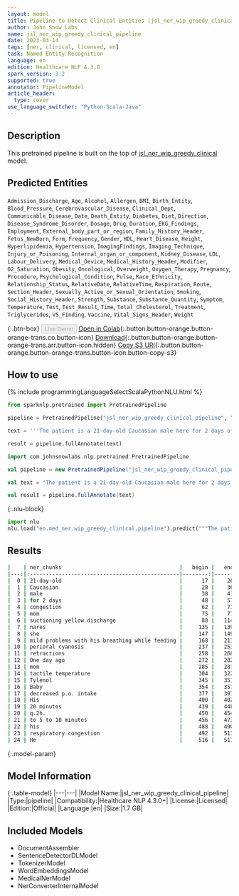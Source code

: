 ```yaml
---
layout: model
title: Pipeline to Detect Clinical Entities (jsl_ner_wip_greedy_clinical)
author: John Snow Labs
name: jsl_ner_wip_greedy_clinical_pipeline
date: 2023-03-14
tags: [ner, clinical, licensed, en]
task: Named Entity Recognition
language: en
edition: Healthcare NLP 4.3.0
spark_version: 3.2
supported: true
annotator: PipelineModel
article_header:
  type: cover
use_language_switcher: "Python-Scala-Java"
---
```


## Description

This pretrained pipeline is built on the top of [jsl_ner_wip_greedy_clinical](https://nlp.johnsnowlabs.com/2021/03/31/jsl_ner_wip_greedy_clinical_en.html) model.

## Predicted Entities

`Admission_Discharge`, `Age`, `Alcohol`, `Allergen`, `BMI`, `Birth_Entity`, `Blood_Pressure`, `Cerebrovascular_Disease`, `Clinical_Dept`, `Communicable_Disease`, `Date`, `Death_Entity`, `Diabetes`, `Diet`, `Direction`, `Disease_Syndrome_Disorder`, `Dosage`, `Drug`, `Duration`, `EKG_Findings`, `Employment`, `External_body_part_or_region`, `Family_History_Header`, `Fetus_NewBorn`, `Form`, `Frequency`, `Gender`, `HDL`, `Heart_Disease`, `Height`, `Hyperlipidemia`, `Hypertension`, `ImagingFindings`, `Imaging_Technique`, `Injury_or_Poisoning`, `Internal_organ_or_component`, `Kidney_Disease`, `LDL`, `Labour_Delivery`, `Medical_Device`, `Medical_History_Header`, `Modifier`, `O2_Saturation`, `Obesity`, `Oncological`, `Overweight`, `Oxygen_Therapy`, `Pregnancy`, `Procedure`, `Psychological_Condition`, `Pulse`, `Race_Ethnicity`, `Relationship_Status`, `RelativeDate`, `RelativeTime`, `Respiration`, `Route`, `Section_Header`, `Sexually_Active_or_Sexual_Orientation`, `Smoking`, `Social_History_Header`, `Strength`, `Substance`, `Substance_Quantity`, `Symptom`, `Temperature`, `Test`, `Test_Result`, `Time`, `Total_Cholesterol`, `Treatment`, `Triglycerides`, `VS_Finding`, `Vaccine`, `Vital_Signs_Header`, `Weight`


{:.btn-box}
<button class="button button-orange" disabled>Live Demo</button>
[Open in Colab](https://colab.research.google.com/github/JohnSnowLabs/spark-nlp-workshop/blob/master/healthcare-nlp/07.0.Pretrained_Clinical_Pipelines.ipynb){:.button.button-orange.button-orange-trans.co.button-icon}
[Download](https://s3.amazonaws.com/auxdata.johnsnowlabs.com/clinical/models/jsl_ner_wip_greedy_clinical_pipeline_en_4.3.0_3.2_1678784242470.zip){:.button.button-orange.button-orange-trans.arr.button-icon.hidden}
[Copy S3 URI](s3://auxdata.johnsnowlabs.com/clinical/models/jsl_ner_wip_greedy_clinical_pipeline_en_4.3.0_3.2_1678784242470.zip){:.button.button-orange.button-orange-trans.button-icon.button-copy-s3}

## How to use



<div class="tabs-box" markdown="1">
{% include programmingLanguageSelectScalaPythonNLU.html %}

```python
from sparknlp.pretrained import PretrainedPipeline

pipeline = PretrainedPipeline("jsl_ner_wip_greedy_clinical_pipeline", "en", "clinical/models")

text = '''The patient is a 21-day-old Caucasian male here for 2 days of congestion - mom has been suctioning yellow discharge from the patient's nares, plus she has noticed some mild problems with his breathing while feeding (but negative for any perioral cyanosis or retractions). One day ago, mom also noticed a tactile temperature and gave the patient Tylenol. Baby also has had some decreased p.o. intake. His normal breast-feeding is down from 20 minutes q.2h. to 5 to 10 minutes secondary to his respiratory congestion. He sleeps well, but has been more tired and has been fussy over the past 2 days. The parents noticed no improvement with albuterol treatments given in the ER. His urine output has also decreased; normally he has 8 to 10 wet and 5 dirty diapers per 24 hours, now he has down to 4 wet diapers per 24 hours. Mom denies any diarrhea. His bowel movements are yellow colored and soft in nature..'''

result = pipeline.fullAnnotate(text)
```
```scala
import com.johnsnowlabs.nlp.pretrained.PretrainedPipeline

val pipeline = new PretrainedPipeline("jsl_ner_wip_greedy_clinical_pipeline", "en", "clinical/models")

val text = "The patient is a 21-day-old Caucasian male here for 2 days of congestion - mom has been suctioning yellow discharge from the patient's nares, plus she has noticed some mild problems with his breathing while feeding (but negative for any perioral cyanosis or retractions). One day ago, mom also noticed a tactile temperature and gave the patient Tylenol. Baby also has had some decreased p.o. intake. His normal breast-feeding is down from 20 minutes q.2h. to 5 to 10 minutes secondary to his respiratory congestion. He sleeps well, but has been more tired and has been fussy over the past 2 days. The parents noticed no improvement with albuterol treatments given in the ER. His urine output has also decreased; normally he has 8 to 10 wet and 5 dirty diapers per 24 hours, now he has down to 4 wet diapers per 24 hours. Mom denies any diarrhea. His bowel movements are yellow colored and soft in nature.."

val result = pipeline.fullAnnotate(text)
```


{:.nlu-block}
```python
import nlu
nlu.load("en.med_ner.wip_greedy_clinical.pipeline").predict("""The patient is a 21-day-old Caucasian male here for 2 days of congestion - mom has been suctioning yellow discharge from the patient's nares, plus she has noticed some mild problems with his breathing while feeding (but negative for any perioral cyanosis or retractions). One day ago, mom also noticed a tactile temperature and gave the patient Tylenol. Baby also has had some decreased p.o. intake. His normal breast-feeding is down from 20 minutes q.2h. to 5 to 10 minutes secondary to his respiratory congestion. He sleeps well, but has been more tired and has been fussy over the past 2 days. The parents noticed no improvement with albuterol treatments given in the ER. His urine output has also decreased; normally he has 8 to 10 wet and 5 dirty diapers per 24 hours, now he has down to 4 wet diapers per 24 hours. Mom denies any diarrhea. His bowel movements are yellow colored and soft in nature..""")
```

</div>

## Results

```bash
|    | ner_chunks                                     |   begin |   end | ner_label                    |   confidence |
|---:|:-----------------------------------------------|--------:|------:|:-----------------------------|-------------:|
|  0 | 21-day-old                                     |      17 |    26 | Age                          |     0.9817   |
|  1 | Caucasian                                      |      28 |    36 | Race_Ethnicity               |     0.9998   |
|  2 | male                                           |      38 |    41 | Gender                       |     0.9922   |
|  3 | for 2 days                                     |      48 |    57 | Duration                     |     0.6968   |
|  4 | congestion                                     |      62 |    71 | Symptom                      |     0.875    |
|  5 | mom                                            |      75 |    77 | Gender                       |     0.8156   |
|  6 | suctioning yellow discharge                    |      88 |   114 | Symptom                      |     0.2697   |
|  7 | nares                                          |     135 |   139 | External_body_part_or_region |     0.6216   |
|  8 | she                                            |     147 |   149 | Gender                       |     0.9965   |
|  9 | mild problems with his breathing while feeding |     168 |   213 | Symptom                      |     0.444029 |
| 10 | perioral cyanosis                              |     237 |   253 | Symptom                      |     0.3283   |
| 11 | retractions                                    |     258 |   268 | Symptom                      |     0.957    |
| 12 | One day ago                                    |     272 |   282 | RelativeDate                 |     0.646267 |
| 13 | mom                                            |     285 |   287 | Gender                       |     0.692    |
| 14 | tactile temperature                            |     304 |   322 | Symptom                      |     0.20765  |
| 15 | Tylenol                                        |     345 |   351 | Drug                         |     0.9951   |
| 16 | Baby                                           |     354 |   357 | Age                          |     0.981    |
| 17 | decreased p.o. intake                          |     377 |   397 | Symptom                      |     0.437375 |
| 18 | His                                            |     400 |   402 | Gender                       |     0.999    |
| 19 | 20 minutes                                     |     439 |   448 | Duration                     |     0.20415  |
| 20 | q.2h.                                          |     450 |   454 | Frequency                    |     0.6406   |
| 21 | to 5 to 10 minutes                             |     456 |   473 | Duration                     |     0.12444  |
| 22 | his                                            |     488 |   490 | Gender                       |     0.9904   |
| 23 | respiratory congestion                         |     492 |   513 | Symptom                      |     0.5294   |
| 24 | He                                             |     516 |   517 | Gender                       |     0.9989   |
```

{:.model-param}
## Model Information

{:.table-model}
|---|---|
|Model Name:|jsl_ner_wip_greedy_clinical_pipeline|
|Type:|pipeline|
|Compatibility:|Healthcare NLP 4.3.0+|
|License:|Licensed|
|Edition:|Official|
|Language:|en|
|Size:|1.7 GB|

## Included Models

- DocumentAssembler
- SentenceDetectorDLModel
- TokenizerModel
- WordEmbeddingsModel
- MedicalNerModel
- NerConverterInternalModel